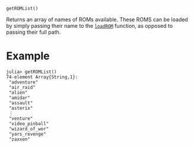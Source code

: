 ```
getROMList()
```

Returns an array of names of ROMs available. These ROMS can be loaded by simply passing their name to the [`loadROM`](@ref) function, as opposed to passing their full path.

# Example

```julia-repl
julia> getROMList()
74-element Array{String,1}:
 "adventure"
 "air_raid"
 "alien"
 "amidar"
 "assault"
 "asterix"
 ⋮
 "venture"
 "video_pinball"
 "wizard_of_wor"
 "yars_revenge"
 "zaxxon"
```
